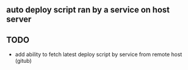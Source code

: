 ## auto deploy script ran by a service on host server

TODO
-------

- add ability to fetch latest deploy script by service from remote host (gitub)
